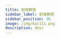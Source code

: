 ```yaml
---
title: 前端教程
sidebar_label: 前端教程
sidebar_position: 30
image: /img/bac111.png
description: desc
---
```



